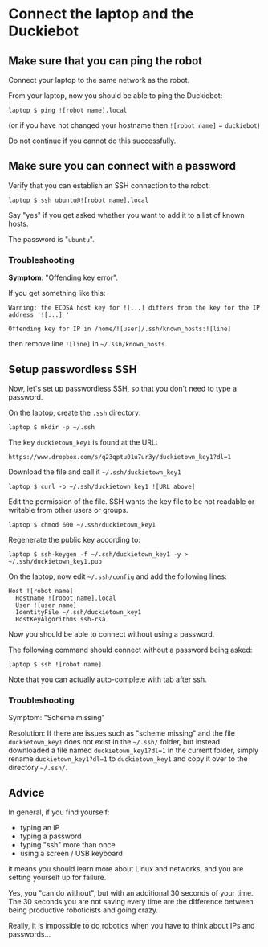 # Connect the laptop and the Duckiebot


## Make sure that you can ping the robot

Connect your laptop to the same network as the robot.

From your laptop, now you should be able to ping the Duckiebot:

    laptop $ ping ![robot name].local

(or if you have not changed your hostname then `![robot name]` = `duckiebot`)

Do not continue if you cannot do this successfully.


## Make sure you can connect with a password

Verify that you can establish an SSH connection to the robot:

    laptop $ ssh ubuntu@![robot name].local

Say "yes" if you get asked whether you want to add it to a list of known hosts.

The password is "`ubuntu`".


### Troubleshooting

**Symptom**: "Offending key error".

If you get something like this:

    Warning: the ECDSA host key for ![...] differs from the key for the IP address '![...] '

    Offending key for IP in /home/![user]/.ssh/known_hosts:![line]

then remove line `![line]` in `~/.ssh/known_hosts`.

## Setup passwordless SSH

Now, let's set up passwordless SSH, so that you don't need to type a password.

On the laptop, create the `.ssh` directory:

    laptop $ mkdir -p ~/.ssh

The key `duckietown_key1` is found at the URL:

    https://www.dropbox.com/s/q23qptu01u7ur3y/duckietown_key1?dl=1

Download the file and call it `~/.ssh/duckietown_key1`

    laptop $ curl -o ~/.ssh/duckietown_key1 ![URL above]

Edit the permission of the file. SSH wants the key file to be not
readable or writable from other users or groups.

    laptop $ chmod 600 ~/.ssh/duckietown_key1

Regenerate the public key according to:

    laptop $ ssh-keygen -f ~/.ssh/duckietown_key1 -y > ~/.ssh/duckietown_key1.pub

On the laptop, now edit `~/.ssh/config` and add the following lines:

    Host ![robot name]
      Hostname ![robot name].local
      User ![user name]
      IdentityFile ~/.ssh/duckietown_key1
      HostKeyAlgorithms ssh-rsa

Now you should be able to connect without using a password.

The following command should connect without a password being asked:

    laptop $ ssh ![robot name]

Note that you can actually auto-complete with tab after ssh.

### Troubleshooting

Symptom: "Scheme missing"

Resolution: If there are issues such as "scheme missing" and the file
`duckietown_key1` does not exist in the `~/.ssh/` folder, but instead
downloaded a file named `duckietown_key1?dl=1` in the current folder, simply
rename `duckietown_key1?dl=1` to `duckietown_key1` and copy it over to the
directory `~/.ssh/`.

## Advice

In general, if you find yourself:

- typing an IP
- typing a password
- typing "ssh" more than once
- using a screen / USB keyboard

it means you should learn more about Linux and networks, and you are setting
yourself up for failure.

Yes, you "can do without", but with an additional 30 seconds of your time. The
30 seconds you are not saving every time are the difference between being
productive roboticists and going crazy.

Really, it is impossible to do robotics when you have to think about IPs and
passwords...
